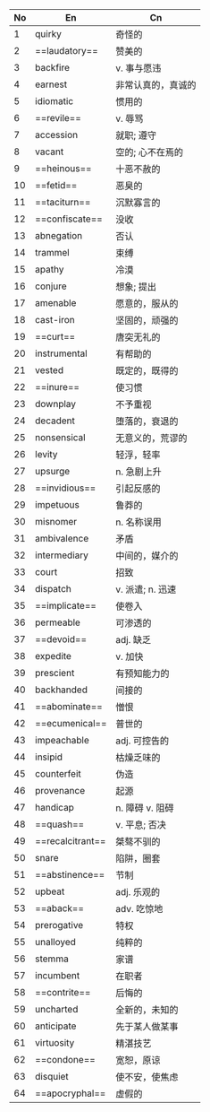 
| No  | En               | Cn           |
| --- | ---------------- | ------------ |
| 1   | quirky           | 奇怪的          |
| 2   | ==laudatory==    | 赞美的          |
| 3   | backfire         | v. 事与愿违      |
| 4   | earnest          | 非常认真的，真诚的    |
| 5   | idiomatic        | 惯用的          |
| 6   | ==revile==       | v. 辱骂        |
| 7   | accession        | 就职; 遵守       |
| 8   | vacant           | 空的; 心不在焉的    |
| 9   | ==heinous==      | 十恶不赦的        |
| 10  | ==fetid==        | 恶臭的          |
| 11  | ==taciturn==     | 沉默寡言的        |
| 12  | ==confiscate==   | 没收           |
| 13  | abnegation       | 否认           |
| 14  | trammel          | 束缚           |
| 15  | apathy           | 冷漠           |
| 16  | conjure          | 想象; 提出       |
| 17  | amenable         | 愿意的，服从的      |
| 18  | cast-iron        | 坚固的，顽强的      |
| 19  | ==curt==         | 唐突无礼的        |
| 20  | instrumental     | 有帮助的         |
| 21  | vested           | 既定的，既得的      |
| 22  | ==inure==        | 使习惯          |
| 23  | downplay         | 不予重视         |
| 24  | decadent         | 堕落的，衰退的      |
| 25  | nonsensical      | 无意义的，荒谬的     |
| 26  | levity           | 轻浮，轻率        |
| 27  | upsurge          | n. 急剧上升      |
| 28  | ==invidious==    | 引起反感的        |
| 29  | impetuous        | 鲁莽的          |
| 30  | misnomer         | n. 名称误用      |
| 31  | ambivalence      | 矛盾           |
| 32  | intermediary     | 中间的，媒介的      |
| 33  | court            | 招致           |
| 34  | dispatch         | v. 派遣; n. 迅速 |
| 35  | ==implicate==    | 使卷入          |
| 36  | permeable        | 可渗透的         |
| 37  | ==devoid==       | adj. 缺乏      |
| 38  | expedite         | v. 加快        |
| 39  | prescient        | 有预知能力的       |
| 40  | backhanded       | 间接的          |
| 41  | ==abominate==    | 憎恨           |
| 42  | ==ecumenical==   | 普世的          |
| 43  | impeachable      | adj. 可控告的    |
| 44  | insipid          | 枯燥乏味的        |
| 45  | counterfeit      | 伪造           |
| 46  | provenance       | 起源           |
| 47  | handicap         | n. 障碍 v. 阻碍  |
| 48  | ==quash==        | v. 平息; 否决    |
| 49  | ==recalcitrant== | 桀骜不驯的        |
| 50  | snare            | 陷阱，圈套        |
| 51  | ==abstinence==   | 节制           |
| 52  | upbeat           | adj. 乐观的     |
| 53  | ==aback==        | adv. 吃惊地     |
| 54  | prerogative      | 特权           |
| 55  | unalloyed        | 纯粹的          |
| 56  | stemma           | 家谱           |
| 57  | incumbent        | 在职者          |
| 58  | ==contrite==     | 后悔的          |
| 59  | uncharted        | 全新的，未知的      |
| 60  | anticipate       | 先于某人做某事      |
| 61  | virtuosity       | 精湛技艺         |
| 62  | ==condone==      | 宽恕，原谅        |
| 63  | disquiet         | 使不安，使焦虑      |
| 64  | ==apocryphal==   | 虚假的          |
